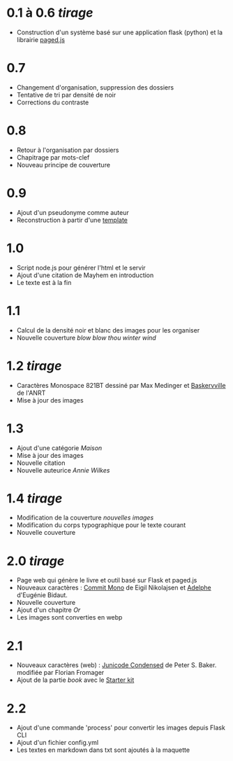 # 0.1 à 0.6 <em>tirage</em>
- Construction d'un système basé sur une application flask (python) et la librairie [paged.js](https://pagedjs.org/)

# 0.7
- Changement d'organisation, suppression des dossiers
- Tentative de tri par densité de noir
- Corrections du contraste

# 0.8
- Retour à l'organisation par dossiers
- Chapitrage par mots-clef
- Nouveau principe de couverture

# 0.9
- Ajout d'un pseudonyme comme auteur
- Reconstruction à partir d'une [template](https://gitlab.coko.foundation/pagedjs/pagedjs-book-template)

# 1.0
- Script node.js pour générer l'html et le servir
- Ajout d'une citation de Mayhem en introduction
- Le texte est à la fin

# 1.1
- Calcul de la densité noir et blanc des images pour les organiser
- Nouvelle couverture *blow blow thou winter wind*

# 1.2 <em>tirage</em>
- Caractères Monospace 821BT dessiné par Max Medinger et [Baskervville](https://anrt-nancy.fr/fr/fonts/baskervville) de l'ANRT
- Mise à jour des images

# 1.3
- Ajout d'une catégorie *Maison*
- Mise à jour des images
- Nouvelle citation
- Nouvelle auteurice *Annie Wilkes*

# 1.4 <em>tirage</em>
- Modification de la couverture *nouvelles images*
- Modification du corps typographique pour le texte courant 
- Nouvelle couverture

# 2.0 <em>tirage</em>
- Page web qui génère le livre et outil basé sur Flask et paged.js
- Nouveaux caractères : [Commit Mono](https://commitmono.com/) de Eigil Nikolajsen et [Adelphe](https://typotheque.genderfluid.space/adelphe.html) d'Eugénie Bidaut.
- Nouvelle couverture
- Ajout d'un chapitre *Or*
- Les images sont converties en webp

# 2.1
- Nouveaux caractères (web) : [Junicode Condensed](https://github.com/Fromager/junicode/tree/master/fonts) de Peter S. Baker. modifiée par Florian Fromager
- Ajout de la partie *book* avec le [Starter kit](https://gitlab.coko.foundation/pagedjs/starter-kits/book-spread_esm)

# 2.2
- Ajout d'une commande 'process' pour convertir les images depuis Flask CLI
- Ajout d'un fichier config.yml
- Les textes en markdown dans txt sont ajoutés à la maquette
